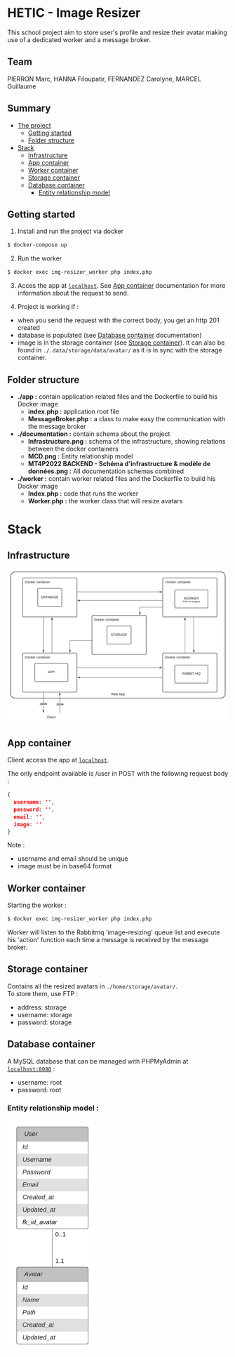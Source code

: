 # HETIC - Image Resizer

This school project aim to store user's profile and resize their avatar making use of a dedicated worker and a message broker.

## Team

PIERRON Marc, HANNA Filoupatir, FERNANDEZ Carolyne, MARCEL Guillaume

## Summary 

- [The project](#MT4P2022_BACK-END_IMG-[WIP])
  - [Getting started](#Getting-started)
  - [Folder structure](#Folder-structure)
- [Stack](#Stack)
  - [Infrastructure](#Infrastructure)
  - [App container](#App-container)
  - [Worker container](#Worker-container)
  - [Storage container](#Storage-container)
  - [Database container](#Database-container)
    - [Entity relationship model](#Entity-relationship-model)
  

<!-- ## The (school) project -->

## Getting started 

1. Install and run the project via docker
```sh
$ docker-compose up
```
2. Run the worker 
```sh
$ docker exec img-resizer_worker php index.php
```
3. Acces the app at [`localhost`](http://localhost). See [App container](#App-container) documentation for more information about the request to send.

4. Project is working if :
- when you send the request with the correct body, you get an http 201 created
- database is populated (see [Database container](#Database-container) documentation) 
- image is in the storage container (see [Storage container](#Storage-container)). It can also be found in `./.data/storage/data/avatar/` as it is in sync with the storage container.

## Folder structure

- **./app :** contain application related files and the Dockerfile to build his Docker image
  - **index.php :** application root file
  - **MessageBroker.php :** a class to make easy the communication with the message broker
- **./documentation :** contain schema about the project
  - **Infrastructure.png :** schema of the infrastructure, showing relations between the docker containers
  - **MCD.png :** Entity relationship model
  - **MT4P2022 BACKEND - Schéma d'infrastructure & modèle de données.png :** All documentation schemas combined
- **./worker :** contain worker related files and the Dockerfile to build his Docker image
  - **Index.php :** code that runs the worker
  - **Worker.php :** the worker class that will resize avatars

# Stack
## Infrastructure

![infrastructure-schema](./documentation/Infrastructure.png)

## App container

Client access the app at [`localhost`](http://localhost).

The only endpoint available is /user in POST with the following request body :
```json
{
  username: '',
  password: '',
  email: '',
  image: ''
}
```
Note :
- username and email should be unique
- image must be in base64 format

## Worker container

Starting the worker : 

```sh
$ docker exec img-resizer_worker php index.php
```

Worker will listen to the Rabbitmq 'image-resizing' queue list and execute his 'action' function each time a message is received by the message broker.

## Storage container

Contains all the resized avatars in `./home/storage/avatar/`.  
To store them, use FTP :
-   address: storage
-   username: storage
-   password: storage

## Database container

A MySQL database that can be managed with PHPMyAdmin at [`localhost:8080`](http://localhost:8080) :
- username: root
- password: root

### Entity relationship model :

![infrastructure-schema](./documentation/MCD.png)
